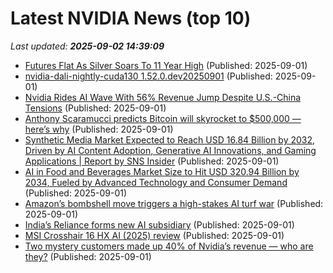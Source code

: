 # Latest NVIDIA News (top 10)
_Last updated: **2025-09-02 14:39:09**_

- [Futures Flat As Silver Soars To 11 Year High](https://biztoc.com/x/ac731fa89e788701) (Published: 2025-09-01)
- [nvidia-dali-nightly-cuda130 1.52.0.dev20250901](https://pypi.org/project/nvidia-dali-nightly-cuda130/1.52.0.dev20250901/) (Published: 2025-09-01)
- [Nvidia Rides AI Wave With 56% Revenue Jump Despite U.S.-China Tensions](https://consent.yahoo.com/v2/collectConsent?sessionId=1_cc-session_5041c7f8-9bb6-47a0-878e-17e1ee0a78aa) (Published: 2025-09-01)
- [Anthony Scaramucci predicts Bitcoin will skyrocket to $500,000 — here’s why](https://economictimes.indiatimes.com/news/international/us/anthony-scaramucci-predicts-bitcoin-will-skyrocket-to-500000-heres-why/articleshow/123636189.cms) (Published: 2025-09-01)
- [Synthetic Media Market Expected to Reach USD 16.84 Billion by 2032, Driven by AI Content Adoption, Generative AI Innovations, and Gaming Applications | Report by SNS Insider](https://www.globenewswire.com/news-release/2025/09/01/3142180/0/en/Synthetic-Media-Market-Expected-to-Reach-USD-16-84-Billion-by-2032-Driven-by-AI-Content-Adoption-Generative-AI-Innovations-and-Gaming-Applications-Report-by-SNS-Insider.html) (Published: 2025-09-01)
- [AI in Food and Beverages Market Size to Hit USD 320.94 Billion by 2034, Fueled by Advanced Technology and Consumer Demand](https://www.globenewswire.com/news-release/2025/09/01/3142186/0/en/AI-in-Food-and-Beverages-Market-Size-to-Hit-USD-320-94-Billion-by-2034-Fueled-by-Advanced-Technology-and-Consumer-Demand.html) (Published: 2025-09-01)
- [Amazon’s bombshell move triggers a high-stakes AI turf war](https://www.thestreet.com/technology/amazons-bombshell-move-triggers-a-high-stakes-ai-turf-war-) (Published: 2025-09-01)
- [India’s Reliance forms new AI subsidiary](https://www.telecomtv.com/content/telcos-and-ai-channel/india-s-reliance-forms-new-ai-subsidiary-53728/) (Published: 2025-09-01)
- [MSI Crosshair 16 HX AI (2025) review](https://www.pcgamer.com/hardware/gaming-laptops/msi-crosshair-16-hx-ai-2025-review/) (Published: 2025-09-01)
- [Two mystery customers made up 40% of Nvidia’s revenue — who are they?](https://economictimes.indiatimes.com/news/international/us/two-mystery-customers-made-up-40-of-nvidias-revenue-who-are-they/articleshow/123635412.cms) (Published: 2025-09-01)
